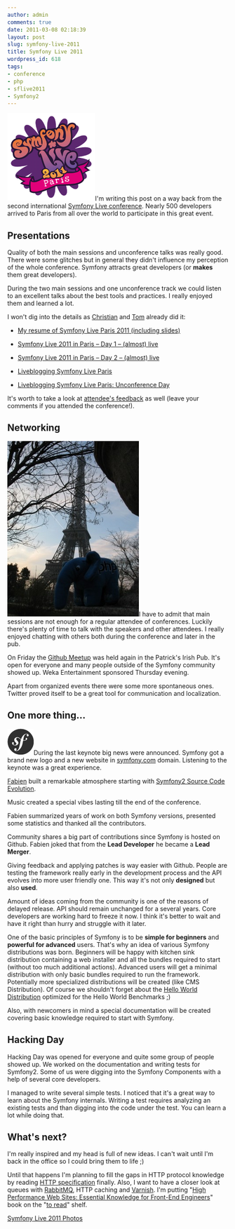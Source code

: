 ```yaml
---
author: admin
comments: true
date: 2011-03-08 02:18:39
layout: post
slug: symfony-live-2011
title: Symfony Live 2011
wordpress_id: 618
tags:
- conference
- php
- sflive2011
- Symfony2
---
```


![Symfony Live 2011 in Paris](/uploads/wp/2011/03/symfony-live-2011-paris.png)I'm writing this post on a way back from the second international [Symfony Live conference](http://www.symfony-live.com/paris). Nearly 500 developers arrived to Paris from all over the world to participate in this great event.


## Presentations


Quality of both the main sessions and unconference talks was really good.  There were some glitches but in general they didn't influence my perception of the whole conference.  Symfony attracts great developers (or **makes** them great developers).

During the two main sessions and one unconference track we could listen to an excellent talks about the best tools and practices. I really enjoyed them and learned a lot.

I won't dig into the details as [Christian](http://twitter.com/caefer) and [Tom](http://twitter.com/boutell) already did it:



	
  * [My resume of Symfony Live Paris 2011 (including slides)](http://test.ical.ly/2011/03/07/my-resume-of-symfony-live-paris-2011-including-slides/comment-page-1/)

	
  * [Symfony Live 2011 in Paris – Day 1 – (almost) live](http://test.ical.ly/2011/03/03/symfony-live-2011-in-paris-day-1-almost-live/)

	
  * [Symfony Live 2011 in Paris – Day 2 – (almost) live](http://test.ical.ly/2011/03/04/symfony-live-2011-in-paris-%E2%80%93-day-2-%E2%80%93-almost-live/)

	
  * [Liveblogging Symfony Live Paris](http://window.punkave.com/2011/03/03/liveblogging-symfony-live-paris/)

	
  * [Liveblogging Symfony Live Paris: Unconference Day](http://window.punkave.com/2011/03/04/liveblogging-symfony-live-paris-unconference-day/)


It's worth to take a look at [attendee's feedback](http://joind.in/event/view/561) as well (leave your comments if you attended the conference!).


## Networking


[![ElePHPant playing near the Eiffel Tower](/uploads/wp/2011/03/elephpant-eiffel-tower-300x400.jpg)](/uploads/wp/2011/03/elephpant-eiffel-tower.jpg)I have to admit that main sessions are not enough for a regular attendee of conferences. Luckily there's plenty of time to talk with the speakers and other attendees. I really enjoyed chatting with others both during the conference and later in the pub.

On Friday the [Github Meetup](http://symfony.com/blog/we-re-cheering-again-for-github) was held again in the Patrick's Irish Pub. It's open for everyone and many people outside of the Symfony community showed up. Weka Entertainment sponsored Thursday evening.

Apart from organized events there were some more spontaneous ones. Twitter proved itself to be a great tool for communication and localization.


## One more thing...


![](/uploads/wp/2011/03/sflogo.png)During the last keynote big news were announced. Symfony got a brand new logo and a new website in [symfony.com](http://symfony.com) domain. Listening to the keynote was a great experience.

[Fabien](http://twitter.com/fabpot) built a remarkable atmosphere starting with [Symfony2 Source Code Evolution](http://www.youtube.com/watch?v=w1C0TjCr76I).

Music created a special vibes lasting till the end of the conference.

Fabien summarized years of work on both Symfony versions, presented some statistics and thanked all the contributors.

Community shares a big part of contributions since Symfony is hosted on Github.  Fabien joked that from the **Lead Developer** he became a **Lead Merger**.

Giving feedback and applying patches is way easier with Github. People are testing the framework really early in the development process and the API evolves into more user friendly one. This way it's not only **designed** but also **used**.

Amount of ideas coming from the community is one of the reasons of delayed release. API should remain unchanged for a several years. Core developers are working hard to freeze it now. I think it's better to wait and have it right than hurry and struggle with it later.

One of the basic principles of Symfony is to be **simple for beginners** and **powerful for advanced** users. That's why an idea of various Symfony distributions was born. Beginners will be happy with kitchen sink distribution containing a web installer and all the bundles required to start (without too much additional actions). Advanced users will get a minimal distribution with only basic bundles required to run the framework. Potentially more specialized distributions will be created (like CMS Distribution). Of course we shouldn't forget about the [Hello World Distribution](https://github.com/symfony/symfony-hello-world) optimized for the Hello World Benchmarks ;)

Also, with newcomers in mind a special documentation will be created covering basic knowledge required to start with Symfony.


## Hacking Day


Hacking Day was opened for everyone and quite some group of people showed up. We worked on the documentation and writing tests for Symfony2. Some of us were digging into the Symfony Components with a help of several core developers.

I managed to write several simple tests. I noticed that it's a great way to learn about the Symfony internals. Writing a test requires analyzing an existing tests and than digging into the code under the test. You can learn a lot while doing that.


## What's next?


I'm really inspired and my head is full of new ideas. I can't wait until I'm back in the office so I could bring them to life ;)

Until that happens I'm planning to fill the gaps in HTTP protocol knowledge by reading [HTTP specification](http://www.w3.org/Protocols/rfc2616/rfc2616.html) finally. Also, I want to have a closer look at queues with [RabbitMQ](http://www.rabbitmq.com/), HTTP caching and [Varnish](http://www.varnish-cache.org/). I'm putting "[High Performance Web Sites: Essential Knowledge for Front-End Engineers](http://www.goodreads.com/book/show/1681559.High_Performance_Web_Sites)" book on the "[to read](http://www.goodreads.com/review/list/2402977-jakub-zalas?shelf=to-read)" shelf.



[Symfony Live 2011 Photos](https://picasaweb.google.com/jzalas/SymfonyLive2011?feat=directlink#)

